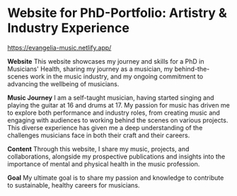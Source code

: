 # Website for PhD-Portfolio: Artistry & Industry Experience

https://evangelia-music.netlify.app/

**Website** 
This website showcases my journey and skills for a PhD in Musicians' Health, sharing my journey as a musician, my behind-the-scenes work in the music industry, and my ongoing commitment to advancing the wellbeing of musicians.

**Music Journey** 
I am a self-taught musician, having started singing and playing the guitar at 16 and drums at 17. My passion for music has driven me to explore both performance and industry roles, from creating music and engaging with audiences to working behind the scenes on various projects. This diverse experience has given me a deep understanding of the challenges musicians face in both their craft and their careers.

**Content** 
Through this website, I share my music, projects, and collaborations, alongside my prospective publications and insights into the importance of mental and physical health in the music profession. 

**Goal** 
My ultimate goal is to share my passion and knowledge to contribute to sustainable, healthy careers for musicians.
